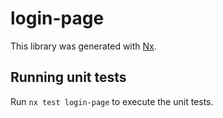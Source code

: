 # login-page

This library was generated with [Nx](https://nx.dev).

## Running unit tests

Run `nx test login-page` to execute the unit tests.
